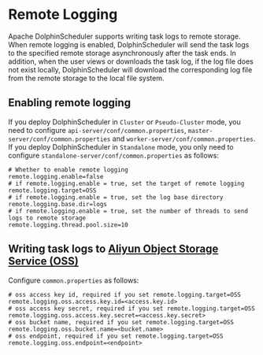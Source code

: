 # Remote Logging

Apache DolphinScheduler supports writing task logs to remote storage. When remote logging is enabled, DolphinScheduler will send the task logs to the specified remote storage asynchronously after the task ends. In addition, when the user views or downloads the task log, if the log file does not exist locally, DolphinScheduler will download the corresponding log file from the remote storage to the local file system.

## Enabling remote logging

If you deploy DolphinScheduler in `Cluster` or `Pseudo-Cluster` mode, you need to configure `api-server/conf/common.properties`, `master-server/conf/common.properties` and `worker-server/conf/common.properties`.
If you deploy DolphinScheduler in `Standalone` mode, you only need to configure `standalone-server/conf/common.properties` as follows:

```properties
# Whether to enable remote logging
remote.logging.enable=false
# if remote.logging.enable = true, set the target of remote logging
remote.logging.target=OSS
# if remote.logging.enable = true, set the log base directory
remote.logging.base.dir=logs
# if remote.logging.enable = true, set the number of threads to send logs to remote storage
remote.logging.thread.pool.size=10
```

## Writing task logs to [Aliyun Object Storage Service (OSS)](https://www.aliyun.com/product/oss)

Configure `common.properties` as follows:

```properties
# oss access key id, required if you set remote.logging.target=OSS
remote.logging.oss.access.key.id=<access.key.id>
# oss access key secret, required if you set remote.logging.target=OSS
remote.logging.oss.access.key.secret=<access.key.secret>
# oss bucket name, required if you set remote.logging.target=OSS
remote.logging.oss.bucket.name=<bucket.name>
# oss endpoint, required if you set remote.logging.target=OSS
remote.logging.oss.endpoint=<endpoint>
```

